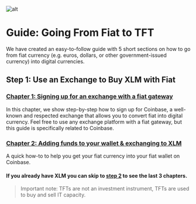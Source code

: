 ![alt](tftexplo.png)

# Guide: Going From Fiat to TFT
We have created an easy-to-follow guide with 5 short sections on how to go from fiat currency (e.g. euros, dollars, or other government-issued currency) into digital currencies.

## **Step 1: Use an Exchange to Buy XLM with Fiat**

### [Chapter 1: Signing up for an exchange with a fiat gateway](coinbase_onboarding.md)
In this chapter, we show step-by-step how to sign up for Coinbase, a well-known and respected exchange that allows you to convert fiat into digital currency. Feel free to use any exchange platform with a fiat gateway, but this guide is specifically related to Coinbase.

### [Chapter 2: Adding funds to your wallet & exchanging to XLM](coinbase_funding_exchange.md)
A quick how-to to help you get your fiat currency into your fiat wallet on Coinbase.

####  If you already have XLM you can skip to [step 2](fiat_to_tft_step_2.md) to see the last 3 chapters.

> Important note: TFTs are not an investment instrument, TFTs are used to buy and sell IT capacity.